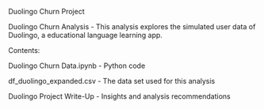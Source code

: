 Duolingo Churn Project

Duolingo Churn Analysis - This analysis explores the simulated user data of Duolingo, a educational language learning app.

Contents: 

Duolingo Churn Data.ipynb - Python code

df_duolingo_expanded.csv - The data set used for this analysis 

Duolingo Project Write-Up - Insights and analysis recommendations
